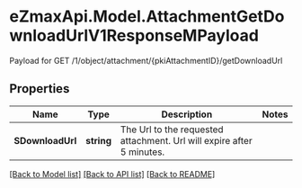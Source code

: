 # eZmaxApi.Model.AttachmentGetDownloadUrlV1ResponseMPayload
Payload for GET /1/object/attachment/{pkiAttachmentID}/getDownloadUrl

## Properties

Name | Type | Description | Notes
------------ | ------------- | ------------- | -------------
**SDownloadUrl** | **string** | The Url to the requested attachment.  Url will expire after 5 minutes. | 

[[Back to Model list]](../README.md#documentation-for-models) [[Back to API list]](../README.md#documentation-for-api-endpoints) [[Back to README]](../README.md)

